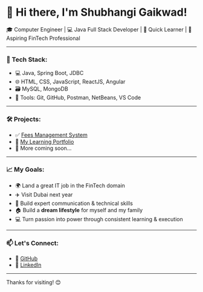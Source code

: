 # 👋 Hi there, I'm Shubhangi Gaikwad!

🎓 Computer Engineer | 💻 Java Full Stack Developer | 🌟 Quick Learner | 💼 Aspiring FinTech Professional

---

### 🔧 Tech Stack:
- 💻 Java, Spring Boot, JDBC
- 🌐 HTML, CSS, JavaScript, ReactJS, Angular
- 🗃️ MySQL, MongoDB
- 🧰 Tools: Git, GitHub, Postman, NetBeans, VS Code

---

### 🛠️ Projects:
- ✅ [Fees Management System](https://github.com/SHUBHANGI11gaikwad/FeesManagementSystem)
- 📘 [My Learning Portfolio](https://github.com/SHUBHANGI11gaikwad/my-learning-portfolio)
- 🚧 More coming soon...

---

### 📈 My Goals:
- 🌍 Land a great IT job in the FinTech domain
- ✈️ Visit Dubai next year
- 🧠 Build expert communication & technical skills
- 🏠 Build a **dream lifestyle** for myself and my family  
- 💻 Turn passion into power through consistent learning & execution  

---

### 📫 Let's Connect:
- 🔗 [GitHub](https://github.com/SHUBHANGI11gaikwad)
- 💼 [LinkedIn](www.linkedin.com/in/shubhangi-gaikwad-profile)

---

Thanks for visiting! 😊

